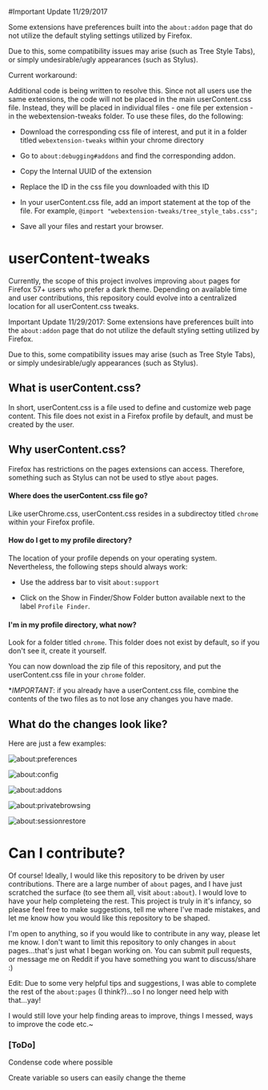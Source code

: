 #Important Update 11/29/2017 

Some extensions have preferences built into the `about:addon` page that do not utilize the default styling settings utilized by Firefox.  

Due to this, some compatibility issues may arise (such as Tree Style Tabs), or simply undesirable/ugly appearances (such as Stylus). 

Current workaround:

Additional code is being written to resolve this.  Since not all users use the same extensions, the code will not be placed in the main userContent.css file.  Instead, they will be placed in individual files - one file per extension - in the webextension-tweaks folder.  To use these files, do the following:

* Download the corresponding css file of interest, and put it in a folder titled `webextension-tweaks` within your chrome directory

* Go to `about:debugging#addons` and find the corresponding addon.  

* Copy the Internal UUID of the extension

* Replace the ID in the css file you downloaded with this ID

* In your userContent.css file, add an import statement at the top of the file. For example, `@import "webextension-tweaks/tree_style_tabs.css";` 

* Save all your files and restart your browser.  

# userContent-tweaks

Currently, the scope of this project involves improving `about` pages for Firefox 57+ users who prefer a dark theme.  Depending on available time and user contributions, this repository could evolve into a centralized location for all userContent.css tweaks.  

Important Update 11/29/2017:  Some extensions have preferences built into the `about:addon` page that do not utilize the default styling setting utilized by Firefox.  

Due to this, some compatibility issues may arise (such as Tree Style Tabs), or simply undesirable/ugly appearances (such as Stylus).  
## What is userContent.css?

In short, userContent.css is a file used to define and customize web page content.  This file does not exist in a Firefox profile by default, and must be created by the user.

## Why userContent.css?

Firefox has restrictions on the pages extensions can access.  Therefore, something such as Stylus can not be used to stlye `about` pages.  

#### Where does the userContent.css file go?

Like userChrome.css, userContent.css resides in a subdirectoy titled `chrome` within your Firefox profile.  

#### How do I get to my profile directory?

The location of your profile depends on your operating system.  Nevertheless, the following steps should always work:

* Use the address bar to visit `about:support`

* Click on the Show in Finder/Show Folder button available next to the label `Profile Finder`.

#### I'm in my profile directory, what now?

Look for a folder titled `chrome`.  This folder does not exist by default, so if you don't see it, create it yourself.  

You can now download the zip file of this repository, and put the userContent.css file in your `chrome` folder.  

*_IMPORTANT_: if you already have a userContent.css file, combine the contents of the two files as to not lose any changes you have made.   

## What do the changes look like?

Here are just a few examples:

![about:preferences](Screenshots/about_preferences.png)

![about:config](Screenshots/about_config.png)

![about:addons](Screenshots/about_addons.png)

![about:privatebrowsing](Screenshots/about_privatebrowsing.png)

![about:sessionrestore](Screenshots/about_sessionrestore.png)

# Can I contribute?

Of course! Ideally, I would like this repository to be driven by user contributions.  There are a large number of `about` pages, and I have just scratched the surface (to see them all, visit `about:about`).  I would love to have your help completeing the rest. This project is truly in it's infancy, so please feel free to make suggestions, tell me where I've made mistakes, and let me know how you would like this repository to be shaped.

I'm open to anything, so if you would like to contribute in any way, please let me know. I don't want to limit this repository to only changes in `about` pages...that's just what I began working on.  You can submit pull requests, or message me on Reddit if you have something you want to discuss/share :)

Edit: Due to some very helpful tips and suggestions, I was able to complete the rest of the `about:pages` (I think?)...so I no longer need help with that...yay!

I would still love your help finding areas to improve, things I messed, ways to improve the code etc.~

### [ToDo]

Condense code where possible

Create variable so users can easily change the theme

